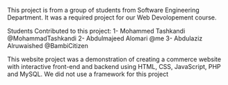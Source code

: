 This project is from a group of students from Software Engineering Department. It was a required project for our Web Devolopement course.

Students Contributed to this project:
1- Mohammed Tashkandi @MohammadTashkandi
2- Abdulmajeed Alomari @me
3- Abdulaziz Alruwaished @BambiCitizen

This website project was a demonstration of creating a commerce website with interactive front-end and backend using HTML, CSS, JavaScript, PHP and MySQL. We did not use a framework for this project
